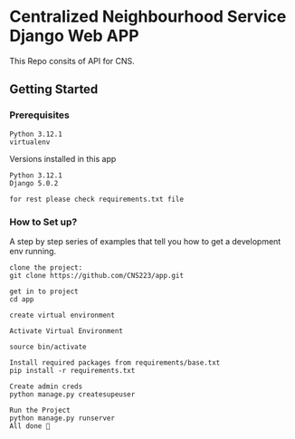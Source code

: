 # Centralized Neighbourhood Service Django Web APP
This Repo consits of API for CNS.

## Getting Started

### Prerequisites
```
Python 3.12.1
virtualenv
```

Versions installed in this app
```
Python 3.12.1
Django 5.0.2

for rest please check requirements.txt file
```
### How to Set up?

A step by step series of examples that tell you how to get a development env running.

```
clone the project:
git clone https://github.com/CNS223/app.git

get in to project
cd app

create virtual environment

Activate Virtual Environment

source bin/activate

Install required packages from requirements/base.txt
pip install -r requirements.txt

Create admin creds
python manage.py createsupeuser

Run the Project
python manage.py runserver
All done 🤟
```
